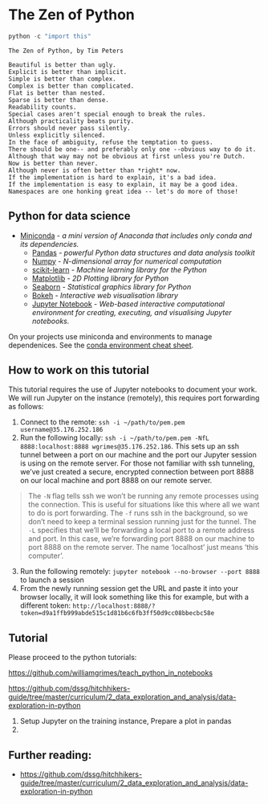 # The Zen of Python
``` python
python -c "import this"
```
```
The Zen of Python, by Tim Peters

Beautiful is better than ugly.
Explicit is better than implicit.
Simple is better than complex.
Complex is better than complicated.
Flat is better than nested.
Sparse is better than dense.
Readability counts.
Special cases aren't special enough to break the rules.
Although practicality beats purity.
Errors should never pass silently.
Unless explicitly silenced.
In the face of ambiguity, refuse the temptation to guess.
There should be one-- and preferably only one --obvious way to do it.
Although that way may not be obvious at first unless you're Dutch.
Now is better than never.
Although never is often better than *right* now.
If the implementation is hard to explain, it's a bad idea.
If the implementation is easy to explain, it may be a good idea.
Namespaces are one honking great idea -- let's do more of those!
```

## Python for data science
* [Miniconda](https://conda.io/miniconda.html) - _a mini version of Anaconda that includes only conda and its dependencies._
   * [Pandas](https://pandas.pydata.org/) - _powerful Python data structures and data analysis toolkit_
   * [Numpy](http://www.numpy.org/) - _N-dimensional array for numerical computation_
   * [scikit-learn](http://scikit-learn.org/stable/) - _Machine learning library for the Python_
   * [Matplotlib](https://matplotlib.org/) - _2D Plotting library for Python_
   * [Seaborn](https://seaborn.pydata.org/) - _Statistical graphics library for Python_
   * [Bokeh](https://bokeh.pydata.org/en/latest/) - _Interactive web visualisation library_
   * [Jupyter Notebook](http://jupyter.org/) - _Web-based interactive computational environment for creating, executing, and visualising Jupyter notebooks._

On your projects use miniconda and environments to manage dependenices. See the [conda environment cheat sheet](http://know.continuum.io/rs/387-XNW-688/images/conda-cheatsheet.pdf?mkt_tok=eyJpIjoiWkRJNU1UZzBOV0ptTnpsayIsInQiOiJ6K3VQQkhtSUMrcGxoSUwxd0IxTkxFWUxpa052UnVlak1FK1RMRm1kcWplN1pDdlZIbWZWUWFpTmtFTHFYK0gxRzRMb1c1K3ViZnBoa21yZjhzaUlUMzlxM1NpMGdRSHl1VlJTMHcyeWZvYz0ifQ%3D%3D).

## How to work on this tutorial
This tutorial requires the use of Jupyter notebooks to document your work. We will run Jupyter on the instance (remotely), this requires port forwarding  as follows:

1. Connect to the remote: `ssh -i ~/path/to/pem.pem username@35.176.252.186`
2. Run the following locally: `ssh -i ~/path/to/pem.pem -NfL 8888:localhost:8888 wgrimes@35.176.252.186`. 
This sets up an ssh tunnel between a port on our machine and the port our Jupyter session is using on the remote server. For those not familiar with ssh tunneling, we’ve just created a secure, encrypted connection between port 8888 on our local machine and port 8888 on our remote server. 
> The `-N` flag tells ssh we won’t be running any remote processes using the connection. This is useful for situations like this where all we want to do is port forwarding.
> The `-f` runs ssh in the background, so we don’t need to keep a terminal session running just for the tunnel.
> The `-L` specifies that we’ll be forwarding a local port to a remote address and port. In this case, we’re forwarding port 8888 on our machine to port 8888 on the remote server. The name ‘localhost’ just means ‘this computer’.
3. Run the following remotely: `jupyter notebook --no-browser --port 8888` to launch a session
4. From the newly running session get the URL and paste it into your browser locally, it will look something like this for example, but with a different token: `http://localhost:8888/?token=d9a1ffb999abde515c1d81b6c6fb3ff50d9cc08bbecbc58e`
## Tutorial
Please proceed to the python tutorials:

https://github.com/williamgrimes/teach_python_in_notebooks

https://github.com/dssg/hitchhikers-guide/tree/master/curriculum/2_data_exploration_and_analysis/data-exploration-in-python


1. Setup Jupyter on the training instance, Prepare a plot in pandas
2. 

## Further reading:
* https://github.com/dssg/hitchhikers-guide/tree/master/curriculum/2_data_exploration_and_analysis/data-exploration-in-python
